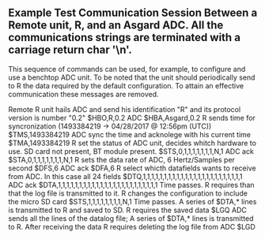 ## Example Test Communication Session Between a Remote unit, R,  and an Asgard ADC. All the communications strings are terminated with a carriage return char '\n'.
This sequence of commands can be used, for example, to configure and use a benchtop ADC unit. To be noted that the unit should periodically send to R the data required by the default configuration. To attain an effective communication these messages are removed.

Remote R unit hails ADC and send his identification "R" and its protocol version is number "0.2"
$HBO,R,0.2
ADC
$HBA,Asgard,0.2
R sends time for syncronization (1493384219 -> 04/28/2017 @ 12:56pm (UTC))
$TMS,1493384219
ADC sync the time and acknolege with his current time
$TMA,1493384219
R set the status of ADC unit, decides whitch hardware to use. SD card not present, BT module present.
$STS,0,1,1,1,1,1,1,1,N,1 
ADC ack
$STA,0,1,1,1,1,1,1,1,N,1 
R sets the data rate of ADC, 6 Hertz/Samples per second
$DFS,6
ADC ack
$DFA,6
R select whicth datafields wants to receive from ADC. In this case all 24 fields
$DTQ,1,1,1,1,1,1,1,1,1,1,1,1,1,1,1,1,1,1,1,1,1,1,1,1
ADC ack
$DTA,1,1,1,1,1,1,1,1,1,1,1,1,1,1,1,1,1,1,1,1,1,1,1,1
Time passes. R requires than that the log file is transmitted to it.
R changes the configuration to include the micro SD card
$STS,1,1,1,1,1,1,1,1,N,1 
Time passes. A series of $DTA,* lines is transmitted to R and saved to SD.
R requires the saved data
$LGQ
ADC sends all the lines of the datalog file; A series of $DTA,* lines is transmitted to R.
After receiving the data R requires deleting the log file from ADC
$LGD



